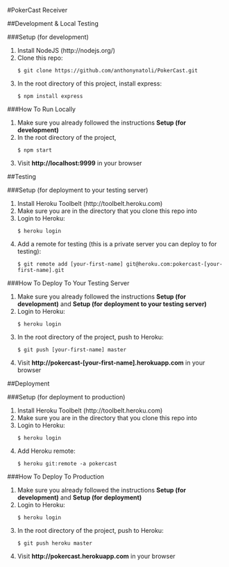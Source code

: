 #PokerCast Receiver

##Development & Local Testing

###Setup (for development)
<ol>
  <li>Install NodeJS (http://nodejs.org/)</li>
  <li>Clone this repo:
    <pre><code>$ git clone https://github.com/anthonynatoli/PokerCast.git</code></pre>
  </li>
   <li>In the root directory of this project, install express:
        <pre><code>$ npm install express</code></pre>
    </li>
</ol>

###How To Run Locally
<ol>
  <li>Make sure you already followed the instructions <b>Setup (for development)</b></li>
  <li>In the root directory of the project,
      <pre><code>$ npm start</code></pre>
  </li>
  <li>Visit <b>http://localhost:9999</b> in your browser</li>
</ol>

##Testing

###Setup (for deployment to your testing server)
<ol>
  <li>Install Heroku Toolbelt (http://toolbelt.heroku.com)</li>
  <li>Make sure you are in the directory that you clone this repo into</li>
  <li>Login to Heroku:
    <pre><code>$ heroku login</code></pre>
  </li>
  <li>Add a remote for testing (this is a private server you can deploy to for testing):
    <pre><code>$ git remote add [your-first-name] git@heroku.com:pokercast-[your-first-name].git</code></pre>
  </li>
</ol>

###How To Deploy To Your Testing Server
<ol>
  <li>Make sure you already followed the instructions <b>Setup (for development)</b> and <b>Setup (for deployment to your testing server)</b></li>
  <li>Login to Heroku:
    <pre><code>$ heroku login</code></pre>
  </li>
  <li>In the root directory of the project, push to Heroku:
      <pre><code>$ git push [your-first-name] master</code></pre>
  </li>
  <li>Visit <b>http://pokercast-[your-first-name].herokuapp.com</b> in your browser</li>
</ol>

##Deployment

###Setup (for deployment to production)
<ol>
  <li>Install Heroku Toolbelt (http://toolbelt.heroku.com)</li>
  <li>Make sure you are in the directory that you clone this repo into</li>
  <li>Login to Heroku:
    <pre><code>$ heroku login</code></pre>
  </li>
  <li>Add Heroku remote:
    <pre><code>$ heroku git:remote -a pokercast</code></pre>
  </li>
</ol>

###How To Deploy To Production
<ol>
  <li>Make sure you already followed the instructions <b>Setup (for development)</b> and <b>Setup (for deployment)</b></li>
  <li>Login to Heroku:
    <pre><code>$ heroku login</code></pre>
  </li>
  <li>In the root directory of the project, push to Heroku:
      <pre><code>$ git push heroku master</code></pre>
  </li>
  <li>Visit <b>http://pokercast.herokuapp.com</b> in your browser</li>
</ol>
